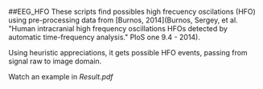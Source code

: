 ##EEG_HFO
These scripts find possibles high frecuency oscilations (HFO) using pre-processing data from [Burnos, 2014](Burnos, Sergey, et al. "Human intracranial high frequency oscillations HFOs detected by automatic time-frequency analysis." PloS one 9.4 - 2014).

Using heuristic appreciations, it gets possible HFO events, passing from signal raw to image domain. 

Watch an example in *Result.pdf*
